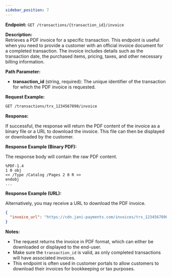 ```yaml
---
sidebar_position: 7
---
```



**Endpoint:** `GET /transactions/{transaction_id}/invoice`

**Description:**  
Retrieves a PDF invoice for a specific transaction. This endpoint is useful when you need to provide a customer with an official invoice document for a completed transaction. The invoice includes details such as the transaction date, the purchased items, pricing, taxes, and other necessary billing information.

**Path Parameter:**

- **transaction_id** (string, required): The unique identifier of the transaction for which the PDF invoice is requested.

**Request Example:**

```bash
GET /transactions/trx_1234567890/invoice
```

**Response:**

If successful, the response will return the PDF content of the invoice as a binary file or a URL to download the invoice. This file can then be displayed or downloaded by the customer.

**Response Example (Binary PDF):**

The response body will contain the raw PDF content.

```pdf
%PDF-1.4
1 0 obj
<< /Type /Catalog /Pages 2 0 R >>
endobj
...
```

**Response Example (URL):**

Alternatively, you may receive a URL to download the PDF invoice.

```json
{
  "invoice_url": "https://cdn.jani-payments.com/invoices/trx_1234567890.pdf"
}
```

**Notes:**

- The request returns the invoice in PDF format, which can either be downloaded or displayed to the end-user.
- Make sure the `transaction_id` is valid, as only completed transactions will have associated invoices.
- This endpoint is often used in customer portals to allow customers to download their invoices for bookkeeping or tax purposes.